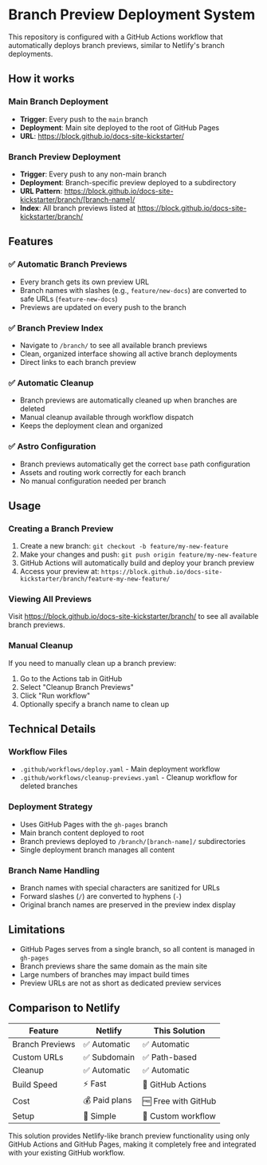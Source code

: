 # Branch Preview Deployment System

This repository is configured with a GitHub Actions workflow that automatically deploys branch previews, similar to Netlify's branch deployments.

## How it works

### Main Branch Deployment
- **Trigger**: Every push to the `main` branch
- **Deployment**: Main site deployed to the root of GitHub Pages
- **URL**: https://block.github.io/docs-site-kickstarter/

### Branch Preview Deployment
- **Trigger**: Every push to any non-main branch
- **Deployment**: Branch-specific preview deployed to a subdirectory
- **URL Pattern**: https://block.github.io/docs-site-kickstarter/branch/[branch-name]/
- **Index**: All branch previews listed at https://block.github.io/docs-site-kickstarter/branch/

## Features

### ✅ Automatic Branch Previews
- Every branch gets its own preview URL
- Branch names with slashes (e.g., `feature/new-docs`) are converted to safe URLs (`feature-new-docs`)
- Previews are updated on every push to the branch

### ✅ Branch Preview Index
- Navigate to `/branch/` to see all available branch previews
- Clean, organized interface showing all active branch deployments
- Direct links to each branch preview

### ✅ Automatic Cleanup
- Branch previews are automatically cleaned up when branches are deleted
- Manual cleanup available through workflow dispatch
- Keeps the deployment clean and organized

### ✅ Astro Configuration
- Branch previews automatically get the correct `base` path configuration
- Assets and routing work correctly for each branch
- No manual configuration needed per branch

## Usage

### Creating a Branch Preview
1. Create a new branch: `git checkout -b feature/my-new-feature`
2. Make your changes and push: `git push origin feature/my-new-feature`
3. GitHub Actions will automatically build and deploy your branch preview
4. Access your preview at: `https://block.github.io/docs-site-kickstarter/branch/feature-my-new-feature/`

### Viewing All Previews
Visit https://block.github.io/docs-site-kickstarter/branch/ to see all available branch previews.

### Manual Cleanup
If you need to manually clean up a branch preview:
1. Go to the Actions tab in GitHub
2. Select "Cleanup Branch Previews"
3. Click "Run workflow"
4. Optionally specify a branch name to clean up

## Technical Details

### Workflow Files
- `.github/workflows/deploy.yaml` - Main deployment workflow
- `.github/workflows/cleanup-previews.yaml` - Cleanup workflow for deleted branches

### Deployment Strategy
- Uses GitHub Pages with the `gh-pages` branch
- Main branch content deployed to root
- Branch previews deployed to `/branch/[branch-name]/` subdirectories
- Single deployment branch manages all content

### Branch Name Handling
- Branch names with special characters are sanitized for URLs
- Forward slashes (`/`) are converted to hyphens (`-`)
- Original branch names are preserved in the preview index display

## Limitations

- GitHub Pages serves from a single branch, so all content is managed in `gh-pages`
- Branch previews share the same domain as the main site
- Large numbers of branches may impact build times
- Preview URLs are not as short as dedicated preview services

## Comparison to Netlify

| Feature | Netlify | This Solution |
|---------|---------|---------------|
| Branch Previews | ✅ Automatic | ✅ Automatic |
| Custom URLs | ✅ Subdomain | ✅ Path-based |
| Cleanup | ✅ Automatic | ✅ Automatic |
| Build Speed | ⚡ Fast | 🐌 GitHub Actions |
| Cost | 💰 Paid plans | 🆓 Free with GitHub |
| Setup | 🎯 Simple | 🔧 Custom workflow |

This solution provides Netlify-like branch preview functionality using only GitHub Actions and GitHub Pages, making it completely free and integrated with your existing GitHub workflow.
